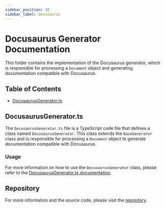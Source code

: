 ```yaml
---
sidebar_position: 30
sidebar_label: Docusaurus
---
```


# Docusaurus Generator Documentation

This folder contains the implementation of the Docusaurus generator, which is responsible for processing a `Document` object and generating documentation compatible with Docusaurus.

## Table of Contents

- [DocusaurusGenerator.ts](#docusaurusgeneratorts)

## DocusaurusGenerator.ts

The `DocusaurusGenerator.ts` file is a TypeScript code file that defines a class named `DocusaurusGenerator`. This class extends the `BaseGenerator` class and is responsible for processing a `Document` object to generate documentation compatible with Docusaurus.

### Usage

For more information on how to use the `DocusaurusGenerator` class, please refer to the [DocusaurusGenerator.ts documentation](DocusaurusGenerator.ts).

## Repository

For more information and the source code, please visit the [repository](https://github.com/ingig/code-narrator/src/documentation/plugins/generators/Docusaurus).